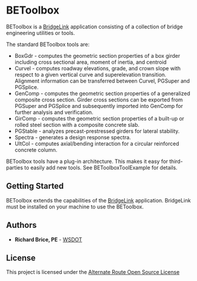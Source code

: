 # BEToolbox

BEToolbox is a [BridgeLink](https://github.com/WSDOT/BridgeLink) application consisting of a collection of bridge engineering utilities or tools. 

The standard BEToolbox tools are:
* BoxGdr - computes the geometric section properties of a box girder including cross sectional area, moment of inertia, and centroid
* Curvel - computes roadway elevations, grade, and crown slope with respect to a given vertical curve and superelevation transition. Alignment information can be transferred between Curvel, PGSuper and PGSplice.
* GenComp - computes the geometric section properties of a generalized composite cross section. Girder cross sections can be exported from PGSuper and PGSplice and subsequently imported into GenComp for further analysis and verification.
* GirComp - computes the geometric section properties of a built-up or rolled steel section with a composite concrete slab.
* PGStable - analyzes precast-prestressed girders for lateral stability.
* Spectra - generates a design response spectra.
* UltCol - computes axial/bending interaction for a circular reinforced concrete column. 

BEToolbox tools have a plug-in architecture. This makes it easy for third-parties to easily add new tools. See BEToolboxToolExample for details.


## Getting Started
BEToolbox extends the capabilities of the [BridgeLink](https://github.com/WSDOT/BridgeLink) application. BridgeLink must be installed on your machine to use the BEToolbox.


## Authors

* **Richard Brice, PE** - [WSDOT](https://github.com/RickBrice)

## License

This project is licensed under the [Alternate Route Open Source License](http://www.wsdot.wa.gov/eesc/bridge/alternateroute/arosl.htm)
